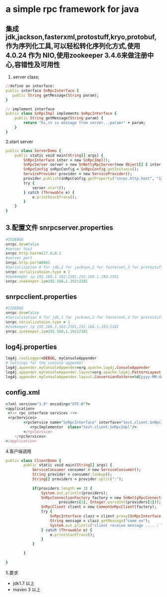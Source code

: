  a simple rpc framework for java
=================================================
集成 jdk,jackson,fasterxml,protostuff,kryo,protobuf,作为序列化工具,可以轻松转化序列化方式,使用 4.0.24 作为 NIO,使用zookeeper 3.4.6来做注册中心,容错性及可用性
--------------------------------------------------
1. server class;
```ruby
//define an interface:
public interface SnRpcInterface {
   public String getMessage(String param);
}
```
```ruby
// implement interface
public class SnRpcImpl implements SnRpcInterface {
	public String getMessage(String param) {
		return "hi,it is message from server...param+" + param;
	}
}
```

2.start server
```ruby
public class ServerDemo {
	public static void main(String[] args) {
		SnRpcInterface inter = new SnRpcImpl();
		SnRpcServer server = new SnNettyRpcServer(new Object[] { inter });		
		SnRpcConfig snRpcConfig = SnRpcConfig.getInstance();
		ServiceProvider provider = new ServiceProvider();
        provider.publish(snRpcConfig.getProperty("snrpc.http.host", "127.0.0.1"), Integer.parseInt(snRpcConfig.getProperty("snrpc.http.port","8080")));		
		try {
			server.start();
		} catch (Throwable e) {
			e.printStackTrace();
		}
	}
}
```

3.配置文件
snrpcserver.properties
------------------------------------------
```ruby
#ISDEBUG
snrpc.dev=false
#server host
snrpc.http.host=127.0.0.1
#server port
snrpc.http.port=8081
#Serialization 0 for jdk,1 for jackson,2 for fasterxml,3 for protostuff,4 for kryo,5 for protobuf
snrpc.serializataion.type = 1
#zookeeper ip 192.168.1.182:2181,192.168.1.193:2181
snrpc.zookeeper.ip=192.168.1.192:2181
```

snrpcclient.properties
------------------------------------------
```ruby
#ISDEBUG
snrpc.dev=false
#Serialization 0 for jdk,1 for jackson,2 for fasterxml,3 for protostuff,4 for kryo,5 for protobuf
snrpc.serializataion.type = 1
#zookeeper ip 192.168.1.182:2181,192.168.1.193:2181
snrpc.zookeeper.ip=192.168.1.192:2181
```

log4j.properties
------------------------------------------
```ruby
log4j.rootLogger=DEBUG, myConsoleAppender
# settings for the console appender
log4j.appender.myConsoleAppender=org.apache.log4j.ConsoleAppender
log4j.appender.myConsoleAppender.layout=org.apache.log4j.PatternLayout
log4j.appender.myConsoleAppender.layout.ConversionPattern=%d{yyyy-MM-dd HH:mm:s} %-4r [%t] %-5p %c %x - %m%n
```

config.xml
------------------------------------------
```ruby
<?xml version="1.0" encoding="UTF-8"?>
<application>
 <!-- rpc interface services -->    
 <rpcServices>
        <rpcService name="SnRpcInterface" interface="test.client.SnRpcInterface" overload="true">
           <rpcImplementor  class="test.client.SnRpcImpl"/> 
        </rpcService>
    </rpcServices>
</application>
```

4.客户端调用
```ruby
public class ClientDemo {
		public static void main(String[] args) {
	        ServiceConsumer consumer = new ServiceConsumer();
	        String provider = consumer.lookup();
			String[] providers = provider.split(":");
			
			if(providers.length == 3) {
				System.out.println(providers);
				SnRpcConnectionFactory factory = new SnNettyRpcConnectionFactory(
						providers[1], Integer.parseInt(providers[2]));
				SnRpcClient client = new CommonSnRpcClient(factory);
			    try {
			        SnRpcInterface clazz = client.proxy(SnRpcInterface.class);
			        String message = clazz.getMessage("come on");
			        System.out.println("client receive message .... : " + message);
			    } catch (Throwable e) {
			        e.printStackTrace();
			    }
			}
		
		}
	
}


```

5.要求
+ jdk1.7 以上
+ maven 3 以上

